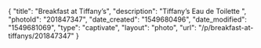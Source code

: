 {
    "title": "Breakfast at Tiffany’s",
    "description": "Tiffany’s Eau de Toilette ",
    "photoId": "201847347",
    "date_created": "1549680496",
    "date_modified": "1549681069",
    "type": "captivate",
    "layout": "photo",
    "url": "\/p\/breakfast-at-tiffanys\/201847347"
}